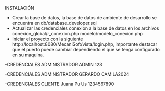 INSTALACIÓN

- Crear la base de datos, la base de datos de ambiente de desarrollo se encuentra en db/database_developer.sql
- Actualizar las credenciales conexion a la base de datos en los archivos
conexion_global/r_conexion.php
modelo/modelo_conexion.php
- Iniciar el proyecto con la siguiente http://localhost:8080/MecaniSoft/vista/login.php, importante destacar que el puerto puede cambiar dependiendo el que se tenga configurado en su maquina.

-CREDENCIALES ADMINISTRADOR
ADMIN
123

-CREDENCIALES ADMINISTRADOR
GERARDO
CAMILA2024

-CREDENCIALES CLIENTE
Juana Pu Us
1234567890
